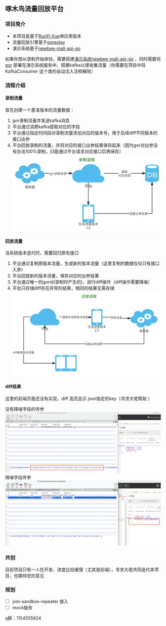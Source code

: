 ## 啄木鸟流量回放平台
### 项目简介
* 本项目是基于[RuoYi-Vue](https://gitee.com/y_project)单应用版本
* 流量回放引擎基于[goreplay](https://github.com/buger/goreplay)
* 演示系统基于[newbee-mall-api-go](https://github.com/newbee-ltd/newbee-mall-api-go)

如果你想从录制开始体验，需要搭建[演示系统newbee-mall-api-go](https://github.com/newbee-ltd/newbee-mall-api-go)
，同时需要将[gor](https://github.com/buger/goreplay) 部署在演示系统服务中，搭建kafka以便收集流量（你需要在项目中将KafkaConsumer 这个类的自动注入注释解除）



### 流程介绍

#### 录制流量
首先创建一个基准版本的流量数据：

1. gor录制流量并发送kafka消息
2. 平台通过消费kafka提取对应的字段
3. 平台通过指定时间段对录制流量添加对应的版本号，用于后续diff不同版本的接口出参
4. 平台回放录制的流量，并将对应的接口出参结果保存起来（因为gor对出参没有办法100%录制，只能通过平台请求对应接口后再保存）
![](image/replay.png)
#### 回放流量
当系统版本迭代时，需要回归原有接口
1. 平台通过复制原版本流量，生成新的版本流量（这里复制的数据仅仅只有接口入参）
2. 平台回放新的版本流量，保存对应的出参结果
3. 平台通过唯一的gorid(录制时产生的)，进行diff操作（diff操作需要降噪）
4. 平台只存储diff存在异常的结果，相同的结果无需存储
![](image/replay2.png)

#### diff结果
这里的前端页面还没有实现，diff 高亮显示 json指定的key（寻求大佬帮助 ）

没有降噪字段的传参
![](image/diff1.png)
降噪字段传参
![](image/diff2.png)


### 共创
目前项目只有一人在开发，进度比较缓慢（尤其是前端），寻求大佬共同迭代本项目，也期待您的意见

### 规划
- [ ] jvm-sandbox-repeater 接入
- [ ] mock服务

q群：1154555924


